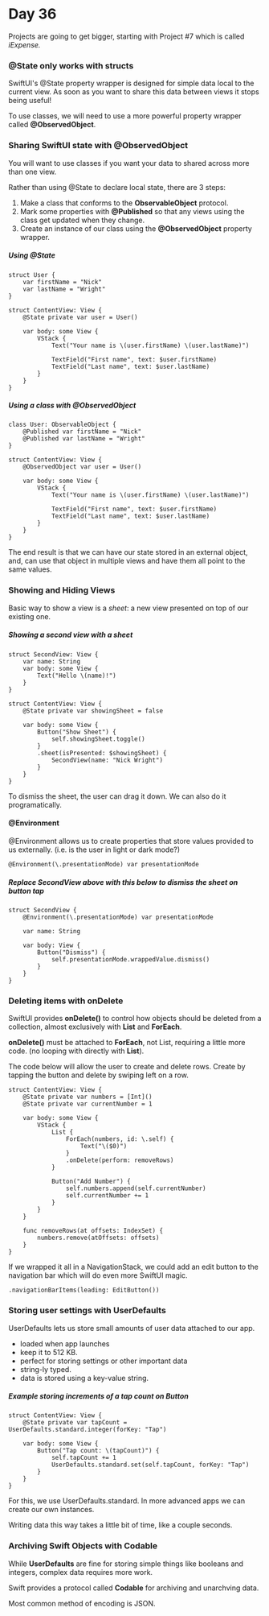 # Day 36
Projects are going to get bigger, starting with Project #7 which is called *iExpense.*
### @State only works with structs
SwiftUI's @State property wrapper is designed for simple data local to the current view.    As soon as you want to share this data between views it stops being useful!

To use classes, we will need to use a more powerful property wrapper called **@ObservedObject**.
### Sharing SwiftUI state with @ObservedObject
You will want to use classes if you want your data to shared across more than one view.

Rather than using @State to declare local state, there are 3 steps:
1. Make a class that conforms to the **ObservableObject** protocol.
2. Mark some properties with **@Published** so that any views using the class get updated when they change.
3. Create an instance of our class using the **@ObservedObject** property wrapper.
##### Using @State 

    struct User {
	    var firstName = "Nick"
	    var lastName = "Wright" 
    }
    
    struct ContentView: View {
	    @State private var user = User()
	    
	    var body: some View {
		    VStack {
				Text("Your name is \(user.firstName) \(user.lastName)")
				
				TextField("First name", text: $user.firstName)
				TextField("Last name", text: $user.lastName)
			}
	    }
    }
    
   
##### Using a class with @ObservedObject

    class User: ObservableObject {
	    @Published var firstName = "Nick"
	    @Published var lastName = "Wright" 
    }
    
    struct ContentView: View {
	    @ObservedObject var user = User()
	    
	    var body: some View {
		    VStack {
				Text("Your name is \(user.firstName) \(user.lastName)")
				
				TextField("First name", text: $user.firstName)
				TextField("Last name", text: $user.lastName)
			}
	    }
    }

The end result is that we can have our state stored in an external object, and, can use that object in multiple views and have them all point to the same values.

### Showing and Hiding Views
Basic way to show a view is a *sheet*: a new view presented on top of our existing one.

##### Showing a second view with a sheet

    struct SecondView: View {
	    var name: String
	    var body: some View {
		    Text("Hello \(name)!")
	    }
    }
    
    struct ContentView: View {
		@State private var showingSheet = false
		
		var body: some View {
			Button("Show Sheet") {
				self.showingSheet.toggle()
			}
			.sheet(isPresented: $showingSheet) {
				SecondView(name: "Nick Wright")
			}
		}    
    }
To dismiss the sheet, the user can drag it down.     We can also do it programatically.

#### @Environment
@Environment allows us to create properties that store values provided to us externally.   (i.e. is the user in light or dark mode?)

    @Environment(\.presentationMode) var presentationMode

##### Replace SecondView above with this below to dismiss the sheet on button tap

    struct SecondView {
	    @Environment(\.presentationMode) var presentationMode
	    
	    var name: String
	    
	    var body: View {
		    Button("Dismiss") {
			    self.presentationMode.wrappedValue.dismiss()
		    }
	    }
	}

### Deleting items with onDelete
SwiftUI provides **onDelete()** to control how objects should be deleted from a collection, almost exclusively with **List** and **ForEach**.

**onDelete()** must be attached to **ForEach**, not List, requiring a little more code.  (no looping with directly with **List**).

The code below will allow the user to create and delete rows.  Create by tapping the button and delete by swiping left on a row. 


    struct ContentView: View {
	    @State private var numbers = [Int]()
	    @State private var currentNumber = 1
	    
	    var body: some View {
		    VStack {
			    List {
				    ForEach(numbers, id: \.self) {
					    Text("\($0)")
					}
					.onDelete(perform: removeRows)
				}
				
				Button("Add Number") {
					self.numbers.append(self.currentNumber)
					self.currentNumber += 1
				}
			}
		}
		
		func removeRows(at offsets: IndexSet) {
			numbers.remove(atOffsets: offsets)
		}
    }

If we wrapped it all in a NavigationStack, we could add an edit button to the navigation bar which will do even more SwiftUI magic.

    .navigationBarItems(leading: EditButton())

### Storing user settings with UserDefaults
UserDefaults lets us store small amounts of user data attached to our app.     

- loaded when app launches
- keep it to 512 KB.
- perfect for storing settings or other important data
- string-ly typed.  
- data is stored using a key-value string.
##### Example storing increments of a tap count on Button

    struct ContentView: View {
	    @State private var tapCount = UserDefaults.standard.integer(forKey: "Tap")
	    
	    var body: some View {
		    Button("Tap count: \(tapCount)") {
			    self.tapCount += 1
			    UserDefaults.standard.set(self.tapCount, forKey: "Tap")
		    }
		}
	}

For this, we use UserDefaults.standard.  In more advanced apps we can create our own instances.

Writing data this way takes a little bit of time, like a couple seconds.   

### Archiving Swift Objects with Codable
While **UserDefaults** are fine for storing simple things like booleans and integers, complex data requires more work.

Swift provides a protocol called **Codable** for archiving and unarchving data.

Most common method of encoding is JSON.

